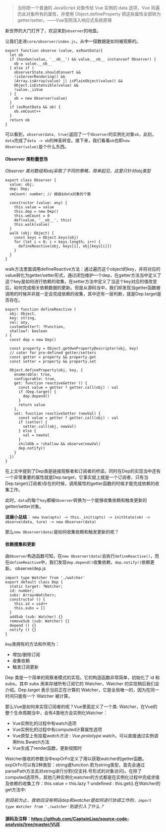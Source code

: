 >当你把一个普通的 JavaScript 对象传给 Vue 实例的 data 选项，Vue 将遍历此对象所有的属性，并使用 Object.defineProperty 把这些属性全部转为 getter/setter。——Vue官网深入响应式系统原理

新世界的大门打开了，欢迎来到`observer`的地盘。

让我们走进`core/observer/index.js`，从中一探数据是如何被观察的。
````
export function observe (value, asRootData){
  let ob
  if (hasOwn(value, '__ob__') && value.__ob__ instanceof Observer) {
    ob = value.__ob__
  } else if (
    observerState.shouldConvert &&
    !isServerRendering() &&
    (Array.isArray(value) || isPlainObject(value)) &&
    Object.isExtensible(value) &&
    !value._isVue
  ) {
    ob = new Observer(value)
  }
  if (asRootData && ob) {
    ob.vmCount++
  }
  return ob
}
````
可以看到，`observe(data, true)`返回了一个`Observer`的实例化对象`ob`，此刻，`data`完成了`data -> ob`的神圣转变。接下来，我们看看`ob`也即`new Observer(value)`是个什么东西。

#### Observer 类粉墨登场
*Observer 类对数组和obj采取了不同的策略，简单起见，这里只针对obj类型*
````
export class Observer {
  value: obj;
  dep: Dep;
  vmCount: number; // 根级$data对象的个数

  constructor (value: any) {
    this.value = value
    this.dep = new Dep()
    this.vmCount = 0
    def(value, '__ob__', this)
    this.walk(value)
  }
  walk (obj: Object) {
    const keys = Object.keys(obj)
    for (let i = 0; i < keys.length; i++) {
      defineReactive(obj, keys[i], obj[keys[i]])
    }
  }
}
````
walk方法里面调用defineReactive方法：通过遍历这个object的key，并将对应的value转化为getter/setter形式，通过闭包维护一个dep，在getter方法当中定义了这个key是如何进行依赖的收集，在setter方法中定义了当这个key对应的值改变后，如何完成相关依赖数据的更新。但是从源码当中，我们却发现当getter函数被调用的时候并非就一定会完成依赖的收集，其中还有一层判断，就是Dep.target是否存在。

````
export function defineReactive (
  obj: Object,
  key: string,
  val: any,
  customSetter?: ?Function,
  shallow?: boolean
) {
  const dep = new Dep()

  const property = Object.getOwnPropertyDescriptor(obj, key)
  // cater for pre-defined getter/setters
  const getter = property && property.get
  const setter = property && property.set

  Object.defineProperty(obj, key, {
    enumerable: true,
    configurable: true,
    get: function reactiveGetter () {
      const value = getter ? getter.call(obj) : val
      if (Dep.target) {
        dep.depend()
      }
      return value
    },
    set: function reactiveSetter (newVal) {
      const value = getter ? getter.call(obj) : val
      if (setter) {
        setter.call(obj, newVal)
      } else {
        val = newVal
      }
      childOb = !shallow && observe(newVal)
      dep.notify()
    }
  })
}
````
在上文中提到了Dep类是链接观察者和订阅者的桥梁。同时在Dep的实现当中还有一个非常重要的属性就是Dep.target，它事实就上就是一个订阅者，只有当Dep.target(订阅者)存在的时候，调用属性的getter函数的时候才能完成依赖的收集工作。

此时，`data`的每个`key`都被`Observer`转换为一个能够收集依赖和触发更新的getter/setter对象。

**进展小总结**：
`new Vue(opts) -> this._init(opts) -> initState(vm) -> observe(data, ture) -> new Observer(data)`

那么`new Observer(data)`是如何收集依赖和触发更新的呢？

#### 依赖搜集和更新

由`Observer`构造函数可知，在`new Observer(data)`会执行`defineReactive()`，而在`defineReactive`中，我们发现`dep.depend()`收集依赖，`dep.notify()`依赖更新。
observe/dep.js
````
import type Watcher from './watcher'
export default class Dep {
  static target: ?Watcher;
  id: number;
  subs: Array<Watcher>;
  constructor () {
    this.id = uid++
    this.subs = []
  }
  addSub (sub: Watcher) {}
  removeSub (sub: Watcher) {}
  depend () {}
  notify () {}
}
````
`Dep`类拥有的方法和作用为：
* 增加/删除订阅
* 收集依赖
* 触发订阅更新

Dep 类是一个简单的观察者模式的实现。它的构造函数非常简单，初始化了 id 和 subs。其中 subs 用来存储所有订阅它的 Watcher，Watcher 的实现稍后我们会介绍。Dep.target 表示当前正在计算的 Watcher，它是全局唯一的，因为在同一时间只能有一个 Watcher 被计算。

那么Vue是如何来实现订阅者的呢？Vue里面定义了一个类: Watcher，在Vue的整个生命周期当中，会有4类地方会实例化Watcher：

* Vue实例化的过程中有watch选项
* Vue实例化的过程中有computed计算属性选项
* Vue原型上有挂载$watch方法: Vue.prototype.$watch，可以直接通过实例调用this.$watch方法
* Vue生成了render函数，更新视图时


Watcher接收的参数当中expOrFn定义了用以获取watcher的getter函数。expOrFn可以有2种类型：string或function.若为string类型，首先会通过parsePath方法去对string进行分割(仅支持.号形式的对象访问)。在除了computed选项外，其他几种实例化watcher的方式都是在实例化过程中完成求值及依赖的收集工作：this.value = this.lazy ? undefined : this.get().在Watcher的get方法中:

*到目前为止，我依旧没有明白dep和watcher是如何进行协调工作的，`import type Watcher from './watcher'`到底引入了什么？*

#### 源码及注释：https://github.com/CaptainLiao/source-code-analysis/tree/master/VUE